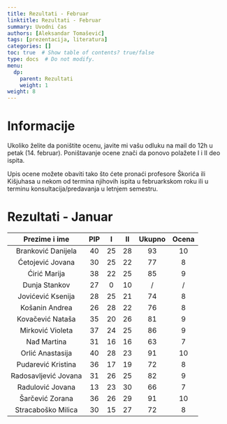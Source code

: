 ```yaml
---
title: Rezultati - Februar
linktitle: Rezultati - Februar
summary: Uvodni čas
authors: [Aleksandar Tomašević]
tags: [prezentacija, literatura]
categories: []
toc: true  # Show table of contents? true/false
type: docs  # Do not modify.
menu:
  dp:
    parent: Rezultati
    weight: 1
weight: 8
---
```

# Informacije

Ukoliko želite da poništite ocenu, javite mi vašu odluku na mail do 12h u petak (14. februar). Poništavanje ocene znači da ponovo polažete I i II deo ispita.

Upis ocene možete obaviti tako što ćete pronaći profesore Škorića ili Kišjuhasa u nekom od termina njihovih ispita u februarkskom roku ili u terminu konsultacija/predavanja u letnjem semestru.

# Rezultati - Januar

|     Prezime i ime    	| PIP 	|  I 	| II 	| Ukupno 	| Ocena 	|
|:--------------------:	|:---:	|:--:	|:--:	|:------:	|:-----:	|
|  Branković Danijela  	|  40 	| 25 	| 28 	|   93   	|   10  	|
|   Ćetojević Jovana   	|  30 	| 25 	| 22 	|   77   	|   8   	|
|     Ćirić Marija     	|  38 	| 22 	| 25 	|   85   	|   9   	|
|     Dunja Stankov    	|  27 	|  0 	| 10 	|    /   	|   /   	|
|   Jovićević Ksenija  	|  28 	| 25 	| 21 	|   74   	|   8   	|
|    Košanin Andrea    	|  26 	| 28 	| 22 	|   76   	|   8   	|
|   Kovačević Nataša   	|  35 	| 20 	| 26 	|   81   	|   9   	|
|   Mirković Violeta   	|  37 	| 24 	| 25 	|   86   	|   9   	|
|      Nađ Martina     	|  31 	| 16 	| 16 	|   63   	|   7   	|
|   Orlić Anastasija   	|  40 	| 28 	| 23 	|   91   	|   10  	|
|  Pudarević Kristina  	|  36 	| 17 	| 19 	|   72   	|   8   	|
| Radosavljević Jovana 	|  31 	| 26 	| 25 	|   82   	|   9   	|
|   Radulović Jovana   	|  13 	| 23 	| 30 	|   66   	|   7   	|
|    Šarčević Zorana   	|  36 	| 26 	| 29 	|   91   	|   10  	|
|  Stracaboško Milica  	|  30 	| 15 	| 27 	|   72   	|   8   	|